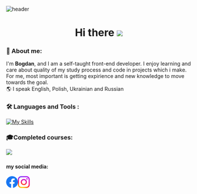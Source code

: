 ![header](https://capsule-render.vercel.app/api?type=waving&color=gradient&customColorList=5&height=120&section=header)
<h1 align="center">
  Hi there
  <img src="https://media.giphy.com/media/hvRJCLFzcasrR4ia7z/giphy.gif" height="32"/>
</h1>

### 📕 About me:
<p>I'm <b>Bogdan</b>, and I am a self-taught front-end developer. I enjoy learning and care about quality of my study process and code in projects which i make. For me, most important is getting expirience and new knowledge to move towards the goal. <br>
🌎 I speak English, Polish, Ukrainian and Russian </p>

### :hammer_and_wrench: Languages and Tools :

[![My Skills](https://skillicons.dev/icons?i=html,css,sass,js,react,redux,git,gulp,webpack&perline=4)](https://skillicons.dev)
### 🎓Completed courses:
<a href="https://www.udemy.com/certificate/UC-1d930940-a7fa-4a69-8b04-13cbb998e2d9/" target="_blank"><img src="https://img.shields.io/badge/Udemy-EC5252?style=for-the-badge&logo=Udemy&logoColor=white"/></a>

#### my social media:
  <a href="https://www.facebook.com/bogdan.derdz/" target="_blank">
    <img align="left" src="/img/fb.svg" alt="facebook" width="32"/>
  </a>
  <a href="https://www.instagram.com/bagtirr/" target="_blank">
    <img align="left" src="/img//inst.svg" atl="Instagram" width="32"/>
  </a>
